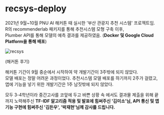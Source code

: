 # recsys-deploy

2021년 9월~10월 PNU AI 해커톤 때 실시한 '부산 관광지 추천 시스템' 프로젝트임.  
R의 recommenderlab 패키지를 통해 추천시스템 모형 구축 이후,  
Plumber API를 통해 모델의 예측 결과를 제공하였음. (**Docker 및 Google Cloud Platform을 통해 배포**)

![recsys](https://user-images.githubusercontent.com/79900437/185565712-dd73ae68-72c9-4bd5-9b2a-2427b1c37f71.gif)

(해커톤 후기)  

해커톤 기간이 9월 중순에서 시작하여 약 개발기간이 3주밖에 되지 않았다.  
모델 배포는 정말 어려운 과정이었다. 추천시스템 모델 배포를 하기까지 2주가 걸렸고,  
앱에 기능을 넣기 위한 개발기간은 1주 남짓밖에 되지 않았다.  

모두 3-4학년이라 중간고사를 코앞에 두고 바쁜 상황 속 에서도 결과물 제출을 위해 끝까지 노력해주신
**TF-IDF 알고리즘 적용 및 발표에 힘써주신 '김미소'님, API 통신 및 앱 기능 구현에 힘써주신 '김돈우', '박재현'님께 감사를 드립니다.**
